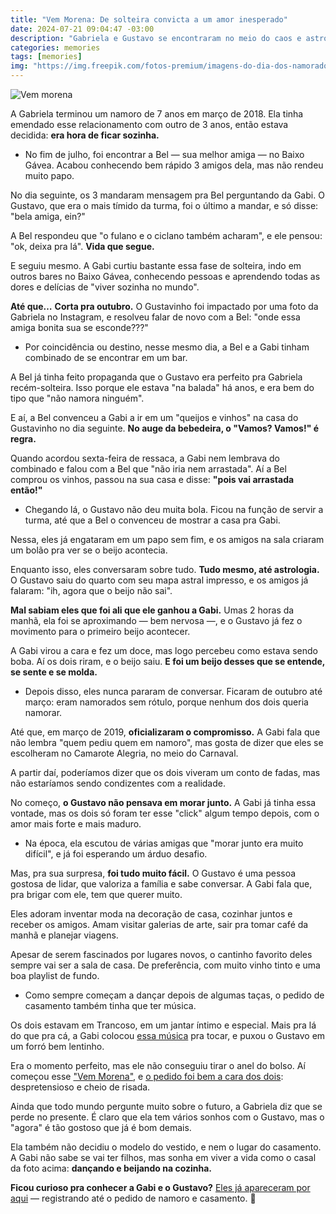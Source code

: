 ```yaml
---
title: "Vem Morena: De solteira convicta a um amor inesperado"
date: 2024-07-21 09:04:47 -03:00
description: "Gabriela e Gustavo se encontraram no meio do caos e astrologia. Agora, eles dançam na cozinha. "
categories: memories
tags: [memories]
img: "https://img.freepik.com/fotos-premium/imagens-do-dia-dos-namorados_1042123-686.jpg?w=740"
---
```


![Vem morena](https://substack-post-media.s3.amazonaws.com/public/images/6924e34f-0269-4b48-8a58-8ab233962d05_736x759.jpeg)

A Gabriela terminou um namoro de 7 anos em março de 2018. Ela tinha emendado esse relacionamento com outro de 3 anos, então estava decidida:  **era hora de ficar sozinha.**

-   No fim de julho, foi encontrar a Bel — sua melhor amiga — no Baixo Gávea. Acabou conhecendo bem rápido 3 amigos dela, mas não rendeu muito papo.
    

No dia seguinte, os 3 mandaram mensagem pra Bel perguntando da Gabi. O Gustavo, que era o mais tímido da turma, foi o último a mandar, e só disse: "bela amiga, ein?"

A Bel respondeu que "o fulano e o ciclano também acharam", e ele pensou: "ok, deixa pra lá".  **Vida que segue.**

E seguiu mesmo. A Gabi curtiu bastante essa fase de solteira, indo em outros bares no Baixo Gávea, conhecendo pessoas e aprendendo todas as dores e delícias de "viver sozinha no mundo".

**Até que…** **Corta pra outubro.** O Gustavinho foi impactado por uma foto da Gabriela no Instagram, e resolveu falar de novo com a Bel: "onde essa amiga bonita sua se esconde???"

-   Por coincidência ou destino, nesse mesmo dia, a Bel e a Gabi tinham combinado de se encontrar em um bar.
    

A Bel já tinha feito propaganda que o Gustavo era perfeito pra Gabriela recém-solteira. Isso porque ele estava "na balada" há anos, e era bem do tipo que "não namora ninguém".

E aí, a Bel convenceu a Gabi a ir em um "queijos e vinhos" na casa do Gustavinho no dia seguinte.  **No auge da bebedeira, o "Vamos? Vamos!" é regra.**

Quando acordou sexta-feira de ressaca, a Gabi nem lembrava do combinado e falou com a Bel que "não iria nem arrastada". Aí a Bel comprou os vinhos, passou na sua casa e disse:  **"pois vai arrastada então!"**

-   Chegando lá, o Gustavo não deu muita bola. Ficou na função de servir a turma, até que a Bel o convenceu de mostrar a casa pra Gabi.
    

Nessa, eles já engataram em um papo sem fim, e os amigos na sala criaram um bolão pra ver se o beijo acontecia.

Enquanto isso, eles conversaram sobre tudo.  **Tudo mesmo, até astrologia.**  O Gustavo saiu do quarto com seu mapa astral impresso, e os amigos já falaram: "ih, agora que o beijo não sai".

**Mal sabiam eles que foi ali que ele ganhou a Gabi.** Umas 2 horas da manhã, ela foi se aproximando — bem nervosa —, e o Gustavo já fez o movimento para o primeiro beijo acontecer.

A Gabi virou a cara e fez um doce, mas logo percebeu como estava sendo boba. Aí os dois riram, e o beijo saiu.  **E foi um beijo desses que se entende, se sente e se molda.**

-   Depois disso, eles nunca pararam de conversar. Ficaram de outubro até março: eram namorados sem rótulo, porque nenhum dos dois queria namorar.
    

Até que, em março de 2019,  **oficializaram o compromisso.**  A Gabi fala que não lembra "quem pediu quem em namoro", mas gosta de dizer que eles se escolheram no Camarote Alegria, no meio do Carnaval.

A partir daí, poderíamos dizer que os dois viveram um conto de fadas, mas não estaríamos sendo condizentes com a realidade.

No começo,  **o Gustavo não pensava em morar junto.**  A Gabi já tinha essa vontade, mas os dois só foram ter esse "click" algum tempo depois, com o amor mais forte e mais maduro.

-   Na época, ela escutou de várias amigas que "morar junto era muito difícil", e já foi esperando um árduo desafio.
    

Mas, pra sua surpresa, **foi tudo muito fácil.** O Gustavo é uma pessoa gostosa de lidar, que valoriza a família e sabe conversar. A Gabi fala que, pra brigar com ele, tem que querer muito.

Eles adoram inventar moda na decoração de casa, cozinhar juntos e receber os amigos. Amam visitar galerias de arte, sair pra tomar café da manhã e planejar viagens.

Apesar de serem fascinados por lugares novos, o cantinho favorito deles sempre vai ser a sala de casa. De preferência, com muito vinho tinto e uma boa playlist de fundo.

-   Como sempre começam a dançar depois de algumas taças, o pedido de casamento também tinha que ter música.
    

Os dois estavam em Trancoso, em um jantar íntimo e especial. Mais pra lá do que pra cá, a Gabi colocou  [essa música](https://www.youtube.com/watch?v=UdIRka0arFQ&t=6110s)  pra tocar, e puxou o Gustavo em um forró bem lentinho.

Era o momento perfeito, mas ele não conseguiu tirar o anel do bolso. Aí começou esse  ["Vem Morena"](https://www.youtube.com/watch?v=MfYleqM6SFw), e  [o pedido foi bem a cara dos dois](https://www.instagram.com/p/C8mVNBMONVs/): despretensioso e cheio de risada.

Ainda que todo mundo pergunte muito sobre o futuro, a Gabriela diz que se perde no presente. É claro que ela tem vários sonhos com o Gustavo, mas o "agora" é tão gostoso que já é bom demais.

Ela também não decidiu o modelo do vestido, e nem o lugar do casamento. A Gabi não sabe se vai ter filhos, mas sonha em viver a vida como o casal da foto acima:  **dançando e beijando na cozinha.**

**Ficou curioso pra conhecer a Gabi e o Gustavo?** [Eles já apareceram por aqui](./img/gabi-e-gustava.mp4)  — registrando até o pedido de namoro e casamento. 🧸
